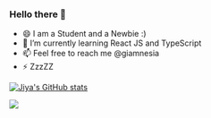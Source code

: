 ### Hello there 👋



- 😄 I am a Student and a Newbie :)
- 🌱 I’m currently learning React JS and TypeScript 
- 📫 Feel free to reach me @giamnesia
- ⚡ ZzzZZ

[![Jiya's GitHub stats](https://github-readme-stats.vercel.app/api?username=giamnesia&show_icons=true&theme=radical)](https://github.com/giamnesia/github-readme-stats)


<a href="https://github.com/giamnesia">
  <img align="center" src="https://github-readme-stats.anuraghazra1.vercel.app/api/top-langs/?username=giamnesia&layout=compact&theme=radical" />
</a>
